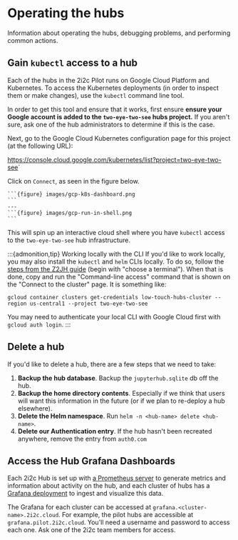 # Operating the hubs

Information about operating the hubs, debugging problems, and performing common actions.

## Gain `kubectl` access to a hub

Each of the hubs in the 2i2c Pilot runs on Google Cloud Platform and Kubernetes. To access the Kubernetes deployments (in order to inspect them or make changes), use the `kubectl` command line tool.

In order to get this tool and ensure that it works, first ensure **ensure your Google account is added to the `two-eye-two-see` hubs project.** If you aren't sure, ask one of the hub administrators to determine if this is the case.

Next, go to the Google Cloud Kubernetes configuration page for this project (at the following URL):

<https://console.cloud.google.com/kubernetes/list?project=two-eye-two-see>`

Click on `Connect`, as seen in the figure below.

````{panels}
```{figure} images/gcp-k8s-dashboard.png
```
---
```{figure} images/gcp-run-in-shell.png
```
````

This will spin up an interactive cloud shell where you have `kubectl` access to the `two-eye-two-see` hub infrastructure.

:::{admonition,tip} Working locally with the CLI
If you'd like to work locally, you may also install the `kubectl` and `helm` CLIs locally. To do so, follow the [steps from the Z2JH guide](https://zero-to-jupyterhub.readthedocs.io/en/latest/kubernetes/google/step-zero-gcp.html#kubernetes-on-google-cloud-gke) (begin with "choose a terminal"). When that is done, copy and run the "Command-line access" command that is shown on the "Connect to the cluster" page. It is something like:

```
gcloud container clusters get-credentials low-touch-hubs-cluster --region us-central1 --project two-eye-two-see
```

You may need to authenticate your local CLI with Google Cloud first with `gcloud auth login`.
:::


## Delete a hub

If you'd like to delete a hub, there are a few steps that we need to take:

1. **Backup the hub database**. Backup the `jupyterhub.sqlite` db off the hub.
2. **Backup the home directory contents**. Especially if we think that users will want this information in the future (or if we plan to re-deploy a hub elsewhere).
3. **Delete the Helm namespace**. Run `helm -n <hub-name> delete <hub-name>`.
4. **Delete our Authentication entry**. If the hub hasn't been recreated anywhere, remove the entry from `auth0.com`

## Access the Hub Grafana Dashboards

Each 2i2c Hub is set up with [a Prometheus server](https://prometheus.io/) to generate metrics and information about activity on the hub, and each cluster of hubs has a [Grafana deployment](https://grafana.com/) to ingest and visualize this data.

The Grafana for each cluster can be accessed at `grafana.<cluster-name>.2i2c.cloud`.
For example, the pilot hubs are accessible at `grafana.pilot.2i2c.cloud`. You'll need
a username and password to access each one. Ask one of the 2i2c team members for access.
